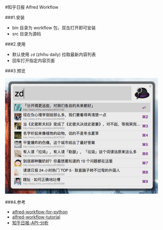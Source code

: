 #知乎日报 Alfred Workflow

###1.安装

* bin 目录为 workflow 包，双击打开即可安装
* src 目录为源码

###2.使用

* 默认使用 `zd` (zhihu daily) 拉取最新内容列表
* 回车打开指定内容页面

###3.预览

![](preview.png)

###4.参考

* [alfred-workflow-for-python](https://github.com/deanishe/alfred-workflow)
* [alfred-workflow-tutorial](http://www.deanishe.net/alfred-workflow/index.html)
* [知乎日报-API-分析](https://github.com/izzyleung/ZhihuDailyPurify/wiki/%E7%9F%A5%E4%B9%8E%E6%97%A5%E6%8A%A5-API-%E5%88%86%E6%9E%90)